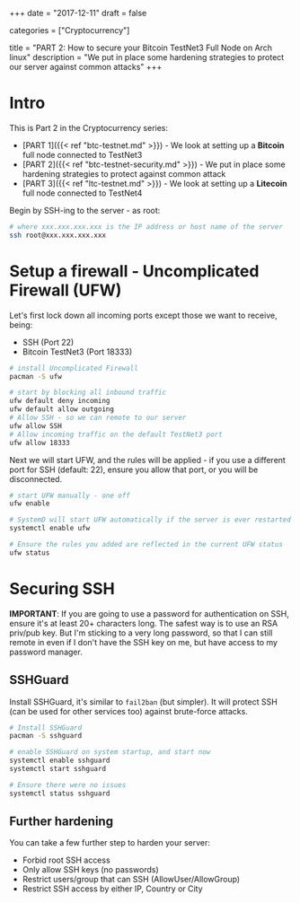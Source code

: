 +++
date = "2017-12-11"
draft = false

categories = ["Cryptocurrency"]

title = "PART 2: How to secure your Bitcoin TestNet3 Full Node on Arch linux"
description = "We put in place some hardening strategies to protect our server against common attacks"
+++
# Intro

This is Part 2 in the Cryptocurrency series:

* [PART 1]({{< ref "btc-testnet.md" >}}) - We look at setting up a **Bitcoin** full node connected to TestNet3
* [PART 2]({{< ref "btc-testnet-security.md" >}}) - We put in place some hardening strategies to protect against common attack
* [PART 3]({{< ref "ltc-testnet.md" >}}) - We look at setting up a **Litecoin** full node connected to TestNet4

Begin by SSH-ing to the server - as root:

``` bash
# where xxx.xxx.xxx.xxx is the IP address or host name of the server
ssh root@xxx.xxx.xxx.xxx
```

# Setup a firewall - Uncomplicated Firewall (UFW)

Let's first lock down all incoming ports except those we want to receive, being:

* SSH (Port 22)
* Bitcoin TestNet3 (Port 18333)

``` bash
# install Uncomplicated Firewall
pacman -S ufw

# start by blocking all inbound traffic
ufw default deny incoming
ufw default allow outgoing
# Allow SSH - so we can remote to our server
ufw allow SSH
# Allow incoming traffic on the default TestNet3 port
ufw allow 18333
```

Next we will start UFW, and the rules will be applied - if you use a different port for SSH (default: 22), ensure you allow that port, or you will be disconnected.

``` bash
# start UFW manually - one off
ufw enable

# SystemD will start UFW automatically if the server is ever restarted
systemctl enable ufw

# Ensure the rules you added are reflected in the current UFW status
ufw status
```

# Securing SSH

**IMPORTANT**: If you are going to use a password for authentication on SSH, ensure it's at least 20+ characters long. The safest way is to use an RSA priv/pub key. But I'm sticking to a very long password, so that I can still remote in even if I don't have the SSH key on me, but have access to my password manager.

## SSHGuard

Install SSHGuard, it's similar to `fail2ban` (but simpler). It will protect SSH (can be used for other services too) against brute-force attacks.

``` bash
# Install SSHGuard
pacman -S sshguard

# enable SSHGuard on system startup, and start now
systemctl enable sshguard
systemctl start sshguard

# Ensure there were no issues
systemctl status sshguard
```

## Further hardening

You can take a few further step to harden your server:

* Forbid root SSH access
* Only allow SSH keys (no passwords) 
* Restrict users/group that can SSH (AllowUser/AllowGroup)
* Restrict SSH access by either IP, Country or City